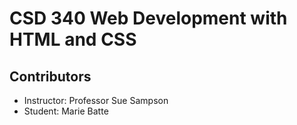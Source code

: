 # CSD 340 Web Development with HTML and CSS
## Contributors

- Instructor: Professor Sue Sampson
- Student: Marie Batte
